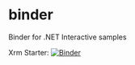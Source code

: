 # binder

Binder for .NET Interactive samples 

Xrm Starter: [![Binder](https://mybinder.org/badge_logo.svg)](https://mybinder.org/v2/gh/georged/binder/main?filepath=xrm-whoami.ipynb)
